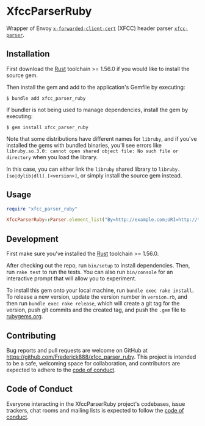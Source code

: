 # XfccParserRuby

Wrapper of Envoy [`x-forwarded-client-cert`][1] (XFCC) header parser [`xfcc-parser`][2].

## Installation

First download the [Rust][3] toolchain >= 1.56.0 if you would like to install the source gem.

Then install the gem and add to the application's Gemfile by executing:

    $ bundle add xfcc_parser_ruby

If bundler is not being used to manage dependencies, install the gem by executing:

    $ gem install xfcc_parser_ruby

Note that some distributions have different names for `libruby`, and if you've installed the gems with bundled binaries, you'll see errors like `libruby.so.3.0: cannot open shared object file: No such file or directory` when you load the library.

In this case, you can either link the `libruby` shared library to `libruby.[so|dylib|dll].[<version>]`, or simply install the source gem instead.

## Usage

```ruby
require "xfcc_parser_ruby"

XfccParserRuby::Parser.element_list("By=http://example.com;URI=http://test.com")
```

## Development

First make sure you've installed the [Rust][3] toolchain >= 1.56.0.

After checking out the repo, run `bin/setup` to install dependencies. Then, run `rake test` to run the tests. You can also run `bin/console` for an interactive prompt that will allow you to experiment.

To install this gem onto your local machine, run `bundle exec rake install`. To release a new version, update the version number in `version.rb`, and then run `bundle exec rake release`, which will create a git tag for the version, push git commits and the created tag, and push the `.gem` file to [rubygems.org](https://rubygems.org).

## Contributing

Bug reports and pull requests are welcome on GitHub at https://github.com/Frederick888/xfcc_parser_ruby. This project is intended to be a safe, welcoming space for collaboration, and contributors are expected to adhere to the [code of conduct](https://github.com/Frederick888/xfcc_parser_ruby/blob/master/CODE_OF_CONDUCT.md).

## Code of Conduct

Everyone interacting in the XfccParserRuby project's codebases, issue trackers, chat rooms and mailing lists is expected to follow the [code of conduct](https://github.com/Frederick888/xfcc_parser_ruby/blob/master/CODE_OF_CONDUCT.md).

[1]: https://www.envoyproxy.io/docs/envoy/latest/configuration/http/http_conn_man/headers#x-forwarded-client-cert
[2]: https://github.com/Frederick888/xfcc-parser
[3]: https://www.rust-lang.org/tools/install
